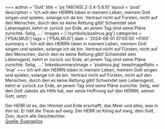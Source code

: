 +++
author = 'Gott'
title = 'ps 146(145),2-3.4-5.6.10'
layout = 'post'
description = 'Ich will den HERRN loben in meinem Leben, meinem Gott singen und spielen, solange ich da bin. Vertraut nicht auf Fürsten, nicht auf den Menschen, durch den es keine Rettung gibt! Schwindet sein Lebensgeist, kehrt er zurück zur Erde, an jenem Tag sind seine Pläne zunichte. Selig, ....'
images = ['/symbols/psalmus.jpg']
categories = ['PSALMUS']
tags = ['PSALMUS']
date = '2024-08-01 07:00:00 +0100'
summary = 'Ich will den HERRN loben in meinem Leben, meinem Gott singen und spielen, solange ich da bin. Vertraut nicht auf Fürsten, nicht auf den Menschen, durch den es keine Rettung gibt! Schwindet sein Lebensgeist, kehrt er zurück zur Erde, an jenem Tag sind seine Pläne zunichte. Selig, ....'
linkedsummaryImage = 'psalmus.jpg'
keepImageRatio = 'true'
+++
Ich will den HERRN loben in meinem Leben, meinem Gott singen und spielen, solange ich da bin.
Vertraut nicht auf Fürsten, nicht auf den Menschen, durch den es keine Rettung gibt!
Schwindet sein Lebensgeist, kehrt er zurück zur Erde, an jenem Tag sind seine Pläne zunichte.
Selig, wer den Gott Jakobs als Hilfe hat, wer seine Hoffnung auf den HERRN, seinen Gott, setzt.<!--more-->

Der HERR ist es, der Himmel und Erde erschafft, das Meer und alles, was in ihm ist. Er hält die Treue auf ewig.
Der HERR ist König auf ewig, dein Gott, Zion, durch alle Geschlechter.<br> [Quelle: Evangelizo](https://evangeliumtagfuertag.org/DE/gospel)